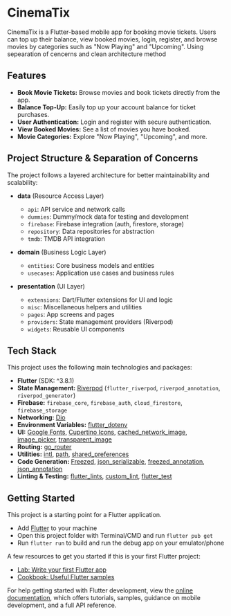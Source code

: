 # CinemaTix

CinemaTix is a Flutter-based mobile app for booking movie tickets. Users can top up their balance, view booked movies, login, register, and browse movies by categories such as "Now Playing" and "Upcoming".
Using sepearation of cencerns and clean architecture method

## Features

- **Book Movie Tickets:** Browse movies and book tickets directly from the app.
- **Balance Top-Up:** Easily top up your account balance for ticket purchases.
- **User Authentication:** Login and register with secure authentication.
- **View Booked Movies:** See a list of movies you have booked.
- **Movie Categories:** Explore "Now Playing", "Upcoming", and more.

## Project Structure & Separation of Concerns

The project follows a layered architecture for better maintainability and scalability:

- **data** (Resource Access Layer)
  - `api`: API service and network calls
  - `dummies`: Dummy/mock data for testing and development
  - `firebase`: Firebase integration (auth, firestore, storage)
  - `repository`: Data repositories for abstraction
  - `tmdb`: TMDB API integration

- **domain** (Business Logic Layer)
  - `entities`: Core business models and entities
  - `usecases`: Application use cases and business rules

- **presentation** (UI Layer)
  - `extensions`: Dart/Flutter extensions for UI and logic
  - `misc`: Miscellaneous helpers and utilities
  - `pages`: App screens and pages
  - `providers`: State management providers (Riverpod)
  - `widgets`: Reusable UI components

## Tech Stack

This project uses the following main technologies and packages:

- **Flutter** (SDK: ^3.8.1)
- **State Management:** [Riverpod](https://riverpod.dev/) (`flutter_riverpod`, `riverpod_annotation`, `riverpod_generator`)
- **Firebase:** `firebase_core`, `firebase_auth`, `cloud_firestore`, `firebase_storage`
- **Networking:** [Dio](https://pub.dev/packages/dio)
- **Environment Variables:** [flutter_dotenv](https://pub.dev/packages/flutter_dotenv)
- **UI:** [Google Fonts](https://pub.dev/packages/google_fonts), [Cupertino Icons](https://pub.dev/packages/cupertino_icons), [cached_network_image](https://pub.dev/packages/cached_network_image), [image_picker](https://pub.dev/packages/image_picker), [transparent_image](https://pub.dev/packages/transparent_image)
- **Routing:** [go_router](https://pub.dev/packages/go_router)
- **Utilities:** [intl](https://pub.dev/packages/intl), [path](https://pub.dev/packages/path), [shared_preferences](https://pub.dev/packages/shared_preferences)
- **Code Generation:** [Freezed](https://pub.dev/packages/freezed), [json_serializable](https://pub.dev/packages/json_serializable), [freezed_annotation](https://pub.dev/packages/freezed_annotation), [json_annotation](https://pub.dev/packages/json_annotation)
- **Linting & Testing:** [flutter_lints](https://pub.dev/packages/flutter_lints), [custom_lint](https://pub.dev/packages/custom_lint), [flutter_test](https://docs.flutter.dev/cookbook/testing/unit/introduction)

## Getting Started

This project is a starting point for a Flutter application.
- Add [Flutter](https://flutter.dev/docs/get-started/install) to your machine
- Open this project folder with Terminal/CMD and run `flutter pub get`
- Run `flutter run` to build and run the debug app on your emulator/phone

A few resources to get you started if this is your first Flutter project:

- [Lab: Write your first Flutter app](https://docs.flutter.dev/get-started/codelab)
- [Cookbook: Useful Flutter samples](https://docs.flutter.dev/cookbook)

For help getting started with Flutter development, view the
[online documentation](https://docs.flutter.dev/), which offers tutorials,
samples, guidance on mobile development, and a full API reference.
